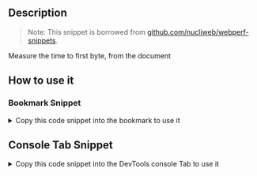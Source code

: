 ## Description

> Note: 
> This snippet is borrowed from [github.com/nucliweb/webperf-snippets](https://github.com/nucliweb/webperf-snippets/blob/main/README.md#time-to-first-byte).

Measure the time to first byte, from the document

## How to use it

<!-- START-HOW_TO[] -->




### Bookmark Snippet



<details>

<summary>Copy this code snippet into the bookmark to use it</summary>


```javascript

javascript:(() => {new PerformanceObserver((entryList) => {
    const [pageNav] = entryList.getEntriesByType('navigation');
    console.log(`TTFB (ms): ${pageNav.responseStart}`);
}).observe({
    type: 'navigation',
    buffered: true
});
})()
``` 




</details>



## Console Tab Snippet

<details>

<summary>Copy this code snippet into the DevTools console Tab to use it</summary>


```javascript

new PerformanceObserver((entryList) => {
    const [pageNav] = entryList.getEntriesByType('navigation');
    console.log(`TTFB (ms): ${pageNav.responseStart}`);
}).observe({
    type: 'navigation',
    buffered: true
});

``` 




</details>




<!-- END-HOW_TO -->












